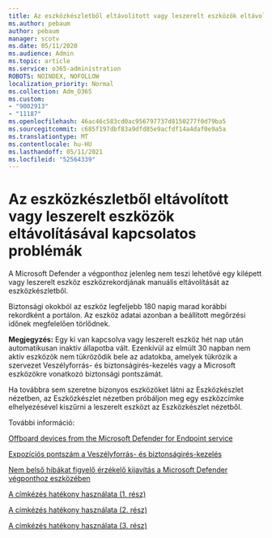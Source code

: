 ```yaml
---
title: Az eszközkészletből eltávolított vagy leszerelt eszközök eltávolításával kapcsolatos problémák
ms.author: pebaum
author: pebaum
manager: scotv
ms.date: 05/11/2020
ms.audience: Admin
ms.topic: article
ms.service: o365-administration
ROBOTS: NOINDEX, NOFOLLOW
localization_priority: Normal
ms.collection: Adm_O365
ms.custom:
- "9002913"
- "11187"
ms.openlocfilehash: 46ac46c583cd0ac956797737d8150277f0d79ba5
ms.sourcegitcommit: c685f197dbf83a9dfd85e9acfdf14a4daf0e9a5a
ms.translationtype: MT
ms.contentlocale: hu-HU
ms.lasthandoff: 05/11/2021
ms.locfileid: "52564339"
---
```

# <a name="issues-with-removing-an-offboarded-or-decommissioned-device-from-the-device-inventory"></a>Az eszközkészletből eltávolított vagy leszerelt eszközök eltávolításával kapcsolatos problémák

A Microsoft Defender a végponthoz jelenleg nem teszi lehetővé egy kilépett vagy leszerelt eszköz eszközrekordjának manuális eltávolítását az eszközkészletből.

Biztonsági okokból az eszköz legfeljebb 180 napig marad korábbi rekordként a portálon. Az eszköz adatai azonban a beállított megőrzési időnek megfelelően törlődnek.

**Megjegyzés:** Egy ki van kapcsolva vagy leszerelt eszköz hét nap után automatikusan inaktív állapotba vált.  Ezenkívül az elmúlt 30 napban nem aktív eszközök nem tükröződik bele az adatokba, amelyek tükrözik a szervezet Veszélyforrás- és biztonságirés-kezelés vagy a Microsoft eszközökre vonatkozó biztonsági pontszámát.
 
Ha továbbra sem szeretne bizonyos eszközöket látni az Eszközkészlet nézetben, az Eszközkészlet nézetben próbáljon meg egy eszközcímke elhelyezésével kiszűrni a leszerelt eszközt az Eszközkészlet nézetből.

További információ:

[Offboard devices from the Microsoft Defender for Endpoint service](/microsoft-365/security/defender-endpoint/offboard-machines.md)

[Expozíciós pontszám a Veszélyforrás- és biztonságirés-kezelés](/microsoft-365/security/defender-endpoint/tvm-exposure-score.md)

[Nem belső hibákat figyelő érzékelő kijavítás a Microsoft Defender végponthoz eszközében](/microsoft-365/security/defender-endpoint/fix-unhealthy-sensors#inactive-devices.md)

[A címkézés hatékony használata (1. rész)](https://techcommunity.microsoft.com/t5/microsoft-defender-for-endpoint/how-to-use-tagging-effectively-part-1/ba-p/1964058)

[A címkézés hatékony használata (2. rész)](https://techcommunity.microsoft.com/t5/microsoft-defender-for-endpoint/how-to-use-tagging-effectively-part-2/ba-p/1962008)

[A címkézés hatékony használata (3. rész)](https://techcommunity.microsoft.com/t5/microsoft-defender-for-endpoint/how-to-use-tagging-effectively-part-3/ba-p/1964073)




